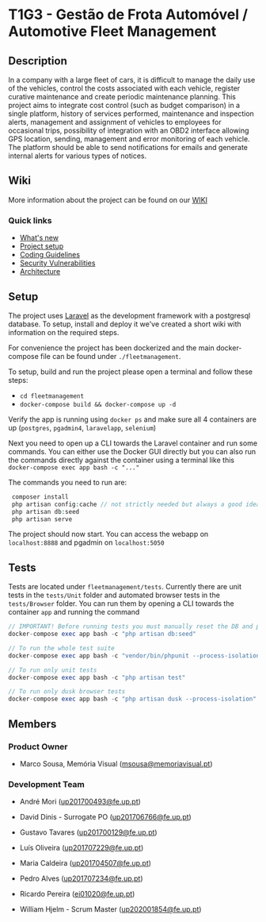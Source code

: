# T1G3 - Gestão de Frota Automóvel / Automotive Fleet Management

## Description
In a company with a large fleet of cars, it is difficult to manage the daily use of the vehicles, control the costs associated with each vehicle, register curative maintenance and create periodic maintenance planning. This project aims to integrate cost control (such as budget comparison) in a single platform, history of services performed, maintenance and inspection alerts, management and assignment of vehicles to employees for occasional trips, possibility of integration with an OBD2 interface allowing GPS location, sending, management and error monitoring of each vehicle. The platform should be able to send notifications for emails and generate internal alerts for various types of notices.


## Wiki
More information about the project can be found on our [WIKI](https://gitlab.com/feup-tbs/ldso2021/t1g3/-/wikis/)

### Quick links
* [What's new](https://gitlab.com/feup-tbs/ldso2021/t1g3/-/wikis/What's-new)
* [Project setup](Setup)
* [Coding Guidelines](https://gitlab.com/feup-tbs/ldso2021/t1g3/-/wikis/Coding-Guidelines)
* [Security Vulnerabilities](https://gitlab.com/feup-tbs/ldso2021/t1g3/-/wikis/Security-Vulnerabilities)
* [Architecture](https://gitlab.com/feup-tbs/ldso2021/t1g3/-/wikis/Architecture)


## Setup
The project uses [Laravel](https://laravel.com/) as the development framework with a postgresql database. To setup, install and deploy it we've created a short wiki with information on the required steps.

For convenience the project has been dockerized and the main docker-compose file can be found under `./fleetmanagement`. 

To setup, build and run the project please open a terminal and follow these steps:

- `cd fleetmanagement`
- `docker-compose build && docker-compose up -d`

Verify the app is running using `docker ps` and make sure all 4 containers are up (`postgres`, `pgadmin4`, `laravelapp`, `selenium`)

Next you need to open up a CLI towards the Laravel container and run some commands. You can either use the Docker GUI directly but you can also run the commands directly against the container using a terminal like this `docker-compose exec app bash -c "..."` 

The commands you need to run are:
```php
 composer install
 php artisan config:cache // not strictly needed but always a good idea to clear cache
 php artisan db:seed
 php artisan serve
```
The project should now start. You can access the webapp on `localhost:8888` and pgadmin on `localhost:5050`

## Tests
Tests are located under `fleetmanagement/tests`. Currently there are unit tests in the `tests/Unit` folder and automated browser tests in the `tests/Browser` folder. You can run them by opening a CLI towards the container `app` and running the command 

```php
// IMPORTANT! Before running tests you must manually reset the DB and populate it with test data using
docker-compose exec app bash -c "php artisan db:seed"

// To run the whole test suite
docker-compose exec app bash -c "vendor/bin/phpunit --process-isolation ./test"

// To run only unit tests
docker-compose exec app bash -c "php artisan test"

// To run only dusk browser tests
docker-compose exec app bash -c "php artisan dusk --process-isolation"

```
## Members

### Product Owner

* Marco Sousa, Memória Visual (msousa@memoriavisual.pt)

### Development Team

* André Mori (up201700493@fe.up.pt)

* David Dinis - Surrogate PO (up201706766@fe.up.pt)

* Gustavo Tavares (up201700129@fe.up.pt)

* Luís Oliveira (up201707229@fe.up.pt)

* Maria Caldeira (up201704507@fe.up.pt)

* Pedro Alves (up201707234@fe.up.pt)

* Ricardo Pereira (ei01020@fe.up.pt)

* William Hjelm - Scrum Master (up202001854@fe.up.pt)